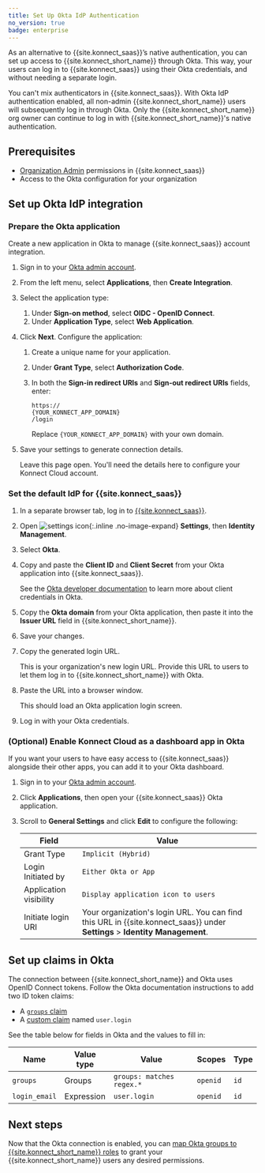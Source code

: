 ```yaml
---
title: Set Up Okta IdP Authentication
no_version: true
badge: enterprise
---
```


As an alternative to {{site.konnect_saas}}’s native authentication, you can set up
access to {{site.konnect_short_name}} through Okta. This way, your users can log in to {{site.konnect_saas}}
using their Okta credentials, and without needing a separate login.

You can't mix authenticators in {{site.konnect_saas}}. With Okta IdP
authentication enabled, all non-admin {{site.konnect_short_name}} users will subsequently log in
through Okta. Only the {{site.konnect_short_name}} org owner can continue to log in with {{site.konnect_short_name}}'s
native authentication.

## Prerequisites
* [Organization Admin](/konnect/reference/org-management/#role-definitions)
permissions in {{site.konnect_saas}}
* Access to the Okta configuration for your organization

## Set up Okta IdP integration

### Prepare the Okta application

Create a new application in Okta to manage {{site.konnect_saas}} account integration.

1. Sign in to your [Okta admin account](https://admin.okta.com/).
1. From the left menu, select **Applications**, then **Create Integration**.
1. Select the application type:
    1. Under **Sign-on method**, select **OIDC - OpenID Connect**.
    1. Under **Application Type**, select **Web Application**.
1. Click **Next**. Configure the application:
    1. Create a unique name for your application.
    1. Under **Grant Type**, select **Authorization Code**.
    1. In both the **Sign-in redirect URIs** and
**Sign-out redirect URIs** fields, enter:

        <pre><code>https://<div contenteditable="true">{YOUR_KONNECT_APP_DOMAIN}</div>/login</code></pre>

        Replace `{YOUR_KONNECT_APP_DOMAIN}` with your own domain.
1. Save your settings to generate connection details.

    Leave this page open. You'll need the details here to configure your Konnect
    Cloud account.

### Set the default IdP for {{site.konnect_saas}}

1. In a separate browser tab, log in to [{{site.konnect_saas}}](https://konnect.konghq.com).
1. Open ![settings icon](/assets/images/icons/konnect/konnect-settings.svg){:.inline .no-image-expand}
**Settings**, then **Identity Management**.
1. Select **Okta**.
1. Copy and paste the **Client ID** and **Client Secret** from your Okta
application into {{site.konnect_saas}}.

    See the [Okta developer documentation](https://developer.okta.com/docs/guides/find-your-app-credentials/findcreds/)
    to learn more about client credentials in Okta.

1. Copy the **Okta domain** from your Okta application, then paste it into
the **Issuer URL** field in {{site.konnect_short_name}}.
1. Save your changes.
1. Copy the generated login URL.

    This is your organization's new login URL. Provide this URL to users to let them
    log in to {{site.konnect_short_name}} with Okta.

1. Paste the URL into a browser window.

    This should load an Okta application login screen.

1. Log in with your Okta credentials.

### (Optional) Enable Konnect Cloud as a dashboard app in Okta

If you want your users to have easy access to {{site.konnect_saas}} alongside their other apps,
you can add it to your Okta dashboard.

1. Sign in to your [Okta admin account](https://admin.okta.com/).
1. Click **Applications**, then open your {{site.konnect_saas}} Okta application.
1. Scroll to **General Settings** and click **Edit** to configure the following:

    Field | Value
    ---   | ---
    Grant Type | `Implicit (Hybrid)`
    Login Initiated by | `Either Okta or App`
    Application visibility | `Display application icon to users`
    Initiate login URI | Your organization's login URL. You can find this URL in {{site.konnect_saas}} under **Settings** > **Identity Management**.


## Set up claims in Okta
The connection between {{site.konnect_short_name}} and Okta uses OpenID Connect
tokens. Follow the Okta documentation instructions to add two ID token claims:
* A [`groups` claim](https://developer.okta.com/docs/guides/customize-tokens-groups-claim/add-groups-claim-custom-as/)
* A [custom claim](https://developer.okta.com/docs/guides/customize-tokens-returned-from-okta/add-custom-claim/) named
`user.login`

See the table below for fields in Okta and the values to fill in:

Name          | Value type | Value                     | Scopes   | Type
---           | ---        | ---                       | ---      | ---
`groups`      | Groups     | `groups: matches regex.*` | `openid` | `id`
`login_email` | Expression | `user.login`              | `openid` | `id`

## Next steps
Now that the Okta connection is enabled, you can
[map Okta groups to {{site.konnect_short_name}} roles](/konnect/org-management/okta-role-mapping)
to grant your {{site.konnect_short_name}} users any desired permissions.
